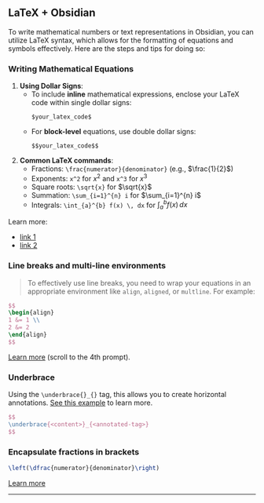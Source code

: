 ## LaTeX + Obsidian
To write mathematical numbers or text representations in Obsidian, you can utilize LaTeX syntax, which allows for the formatting of equations and symbols effectively. Here are the steps and tips for doing so:
### Writing Mathematical Equations

1. **Using Dollar Signs**:
	- To include **inline** mathematical expressions, enclose your LaTeX code within single dollar signs:
	  ```text
	  $your_latex_code$
		```        
    - For **block-level** equations, use double dollar signs:
      ```text
      $$your_latex_code$$
		```
2. **Common LaTeX commands**:
	- Fractions: `\frac{numerator}{denominator}` (e.g., $\frac{1}{2}$)
	- Exponents: `x^2` for $x^2$ and `x^3` for $x^3$
	- Square roots: `\sqrt{x}` for $\sqrt{x}$​
	- Summation: `\sum_{i=1}^{n} i` for $\sum_{i=1}^{n} i$
	- Integrals: `\int_{a}^{b} f(x) \, dx` for $\int_{a}^{b} f(x) \, dx$

Learn more:
- [link 1](https://www.perplexity.ai/search/in-obsidian-how-do-i-write-mat-Qnz48iPxRDeJrK_CUrZfbw)
- [link 2](https://www.perplexity.ai/search/how-can-i-write-fractions-in-l-_7xXMTPJTouhy33Fzl8rDg)
### Line breaks and multi-line environments
>To effectively use line breaks, you need to wrap your equations in an appropriate environment like `align`, `aligned`, or `multline`. For example:

```tex
$$
\begin{align}
1 &= 1 \\
2 &= 2
\end{align}
$$
```
[Learn more](https://www.perplexity.ai/search/in-obsidian-how-do-i-write-mat-Qnz48iPxRDeJrK_CUrZfbw) (scroll to the 4th prompt).

### Underbrace
Using the `\underbrace{}_{}` tag, this allows you to create horizontal annotations. [See this example](python/python.md#^latex-underbrace) to learn more.
```tex
$$
\underbrace{<content>}_{<annotated-tag>}
$$
```

### Encapsulate fractions in brackets
```tex
\left(\dfrac{numerator}{denominator}\right)
```
[Learn more](https://www.perplexity.ai/search/how-do-i-specify-brackets-or-p-1efrdbUsQ5aWFOWs6MUgZA)

---
